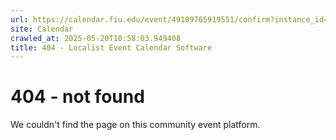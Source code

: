 ```yaml
---
url: https://calendar.fiu.edu/event/49109765919551/confirm?instance_id=49109765952340&return=https%3A%2F%2Fcalendar.fiu.edu%2Fcalendar%3Fevent_types%255B%255D%3D121721
site: Calendar
crawled_at: 2025-05-20T10:58:03.949408
title: 404 - Localist Event Calendar Software
---
```


# 404 - not found
We couldn't find the page on this community event platform.
